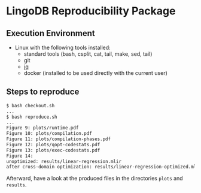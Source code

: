 # LingoDB Reproducibility Package

## Execution Environment
* Linux with the following tools installed:
  * standard tools (bash, csplit, cat, tail, make, sed, tail)
  * git
  * [jq](https://stedolan.github.io/jq/)
  * docker (installed to be used directly with the current user)

## Steps to reproduce

```bash
$ bash checkout.sh
...
$ bash reproduce.sh
...
Figure 9: plots/runtime.pdf
Figure 10: plots/compilation.pdf
Figure 11: plots/compilation-phases.pdf
Figure 12: plots/qopt-codestats.pdf
Figure 13: plots/exec-codestats.pdf
Figure 14:
unoptimized: results/linear-regression.mlir
after cross-domain optimization: results/linear-regression-optimized.mlir 
```
Afterward, have a look at the produced files in the directories `plots` and `results`.

